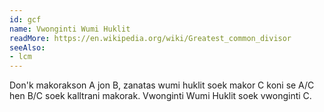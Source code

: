 ```yaml
---
id: gcf
name: Vwonginti Wumi Huklit
readMore: https://en.wikipedia.org/wiki/Greatest_common_divisor
seeAlso:
- lcm
---
```


Don'k makorakson A jon B, zanatas wumi huklit soek makor C koni se A/C hen B/C soek kalltrani makorak. Vwonginti Wumi Huklit soek vwonginti C.